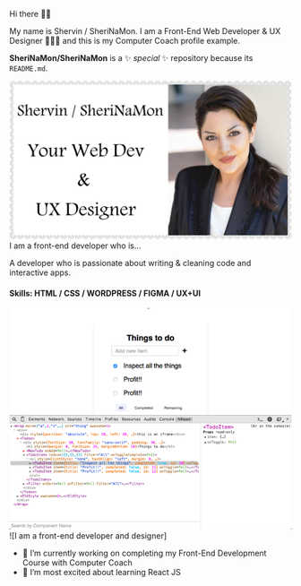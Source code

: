 Hi there 👋🏻

My name is Shervin / SheriNaMon. I am a Front-End Web Developer & UX Designer 👩🏻‍💻 and this is my Computer Coach profile example.

**SheriNaMon/SheriNaMon** is a ✨ _special_ ✨ repository because its `README.md`.

![I am a front-end developer and designer](https://raw.githubusercontent.com/SheriNaMon/SheriNaMon/a93b25c703ad92bbac7e7d825dd1d0d23ca9dc9e/1.jpg)
I am a front-end developer who is...

A developer who is passionate about writing & cleaning code and interactive apps. 

#### Skills: HTML / CSS / WORDPRESS / FIGMA / UX+UI 

![I am a front-end developer and designer](https://raw.githubusercontent.com/SheriNaMon/SheriNaMon/a93b25c703ad92bbac7e7d825dd1d0d23ca9dc9e/devtools.gif)![I am a front-end developer and designer]

- 🔭 I’m currently working on completing my Front-End Development Course with Computer Coach
- 🌱 I’m most excited about learning React JS 
